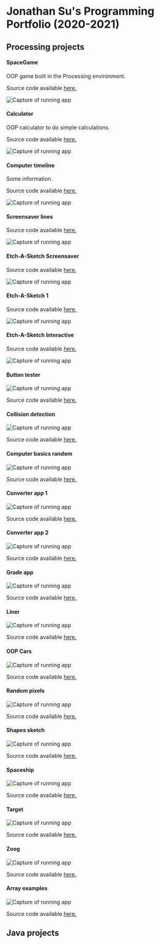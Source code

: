 # Jonathan Su's Programming Portfolio (2020-2021)

## Processing projects

#### SpaceGame

OOP game built in the Processing environment.

Source code available [here.](https://github.com/9661328/programming-1-portfolio/tree/gh-pages/src/SpaceGame)

![Capture of running app](https://github.com/9661328/programming-1-portfolio/blob/gh-pages/images/SpaceGame.png)


#### Calculator

OOP calculator to do simple calculations.

Source code available [here.](https://github.com/9661328/programming-1-portfolio/tree/gh-pages/src/calculator)

![Capture of running app](https://github.com/9661328/programming-1-portfolio/blob/gh-pages/images/calculator.png)


#### Computer timeline

Some information.

Source code available [here.](https://github.com/9661328/programming-1-portfolio/tree/gh-pages/src/computerTimeline)

![Capture of running app](https://github.com/9661328/programming-1-portfolio/blob/gh-pages/images/computerTimeline.png)


#### Screensaver lines

Source code available [here.](https://github.com/9661328/programming-1-portfolio/tree/gh-pages/src/screensaverLines)

![Capture of running app](https://github.com/9661328/programming-1-portfolio/blob/gh-pages/images/screensaverLines.png)


#### Etch-A-Sketch Screensaver

Source code available [here.](https://github.com/9661328/programming-1-portfolio/tree/gh-pages/src/etchASketchScreensaver)

![Capture of running app](https://github.com/9661328/programming-1-portfolio/blob/gh-pages/images/etchASketchScreensaver.png)


#### Etch-A-Sketch 1

Source code available [here.](https://github.com/9661328/programming-1-portfolio/tree/gh-pages/src/etchASketch)

![Capture of running app](https://github.com/9661328/programming-1-portfolio/blob/gh-pages/images/etchASketch.png)


#### Etch-A-Sketch Interactive

Source code available [here.](https://github.com/9661328/programming-1-portfolio/tree/gh-pages/src/etchASketchInteractive)

![Capture of running app](https://github.com/9661328/programming-1-portfolio/blob/gh-pages/images/etchASketchInteractive.png)







#### Button tester
![Capture of running app]()

Source code available [here.](https://github.com/9661328/programming-1-portfolio/tree/gh-pages/src/buttonTester)

#### Collision detection
![Capture of running app]()

Source code available [here.](https://github.com/9661328/programming-1-portfolio/tree/gh-pages/src/collisionDetection)

#### Computer basics random
![Capture of running app]()

Source code available [here.](https://github.com/9661328/programming-1-portfolio/tree/gh-pages/src/computerBasicsRandom)

#### Converter app 1
![Capture of running app]()

Source code available [here.](https://github.com/9661328/programming-1-portfolio/tree/gh-pages/src/converterApp)

#### Converter app 2
![Capture of running app]()

Source code available [here.](https://github.com/9661328/programming-1-portfolio/tree/gh-pages/src/converterApp2)

#### Grade app
![Capture of running app]()

Source code available [here.](https://github.com/9661328/programming-1-portfolio/tree/gh-pages/src/gradeApp)

#### Liner
![Capture of running app]()

Source code available [here.](https://github.com/9661328/programming-1-portfolio/tree/gh-pages/src/liner)

#### OOP Cars
![Capture of running app]()

Source code available [here.](https://github.com/9661328/programming-1-portfolio/tree/gh-pages/src/oopCars)

#### Random pixels
![Capture of running app]()

Source code available [here.](https://github.com/9661328/programming-1-portfolio/tree/gh-pages/src/randomPixels)

#### Shapes sketch
![Capture of running app]()

Source code available [here.](https://github.com/9661328/programming-1-portfolio/tree/gh-pages/src/shapesSketch)

#### Spaceship
![Capture of running app]()

Source code available [here.](https://github.com/9661328/programming-1-portfolio/tree/gh-pages/src/spaceship)

#### Target
![Capture of running app]()

Source code available [here.](https://github.com/9661328/programming-1-portfolio/tree/gh-pages/src/target)

#### Zoog
![Capture of running app]()

Source code available [here.](https://github.com/9661328/programming-1-portfolio/tree/gh-pages/src/zoog)

#### Array examples
![Capture of running app]()

Source code available [here.](https://github.com/9661328/programming-1-portfolio/tree/gh-pages/src/arraysExample)


## Java projects
 
